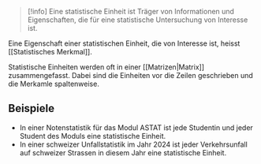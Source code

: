 >[!info]
>Eine statistische Einheit ist Träger von Informationen und Eigenschaften, die für eine statistische Untersuchung von Interesse ist.

Eine Eigenschaft einer statistischen Einheit, die von Interesse ist, heisst [[Statistisches Merkmal]].

Statistische Einheiten werden oft in einer [[Matrizen|Matrix]] zusammengefasst. Dabei sind die Einheiten vor die Zeilen geschrieben und die Merkamle spaltenweise.
## Beispiele
- In einer Notenstatistik für das Modul ASTAT ist jede Studentin und jeder Student des Moduls eine statistische Einheit. 
- In einer schweizer Unfallstatistik im Jahr 2024 ist jeder Verkehrsunfall auf schweizer Strassen in diesem Jahr eine statistische Einheit.

